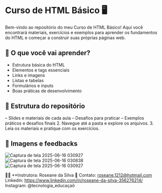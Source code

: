# Curso de HTML Básico 🖥️

Bem-vindo ao repositório do meu Curso de HTML Básico! Aqui você encontrará materiais, exercícios e exemplos para aprender os fundamentos do HTML e começar a construir suas próprias páginas web.

## 📌 O que você vai aprender?
- Estrutura básica do HTML
- Elementos e tags essenciais
- Links e imagens
- Listas e tabelas
- Formulários e inputs
- Boas práticas de desenvolvimento

## 📂 Estrutura do repositório

 – Slides e materiais de cada aula
 – Desafios para praticar
 – Exemplos práticos e desafios finais
2. Navegue até a pasta e explore os arquivos.
3. Leia os materiais e pratique com os exercícios.

## 🤝 Imagens e feedbacks

![Captura de tela 2025-06-16 030927](https://github.com/user-attachments/assets/a74321a6-ba86-4b76-9742-c97830189c9e)
![Captura de tela 2025-06-16 030838](https://github.com/user-attachments/assets/1926a641-7ed5-48d4-bb37-5f9c7c6e6e63)
![Captura de tela 2025-06-16 030927](https://github.com/user-attachments/assets/46237ca8-b5c4-4ee8-82cb-80474e2e4b0a)






👩‍💻 **Instrutora: Roseane da Silva
📧 Contato: roseane.1212@hotmail.com
Linkedin: https://www.linkedin.com/in/roseane-da-silva-356276214/
Instagram: @tecnologia_educaçaõ



